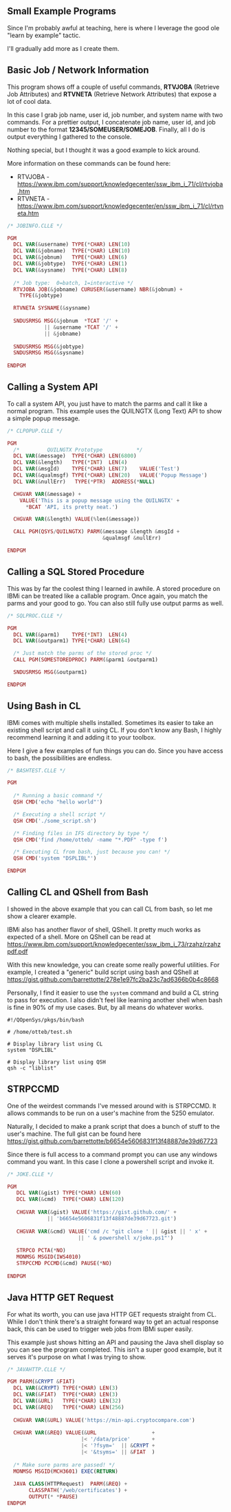 ## Small Example Programs

Since I'm probably awful at teaching, here is where I leverage the good ole "learn by example" tactic.

I'll gradually add more as I create them.



## Basic Job / Network Information

This program shows off a couple of useful commands, 
**RTVJOBA** (Retrieve Job Attributes) and **RTVNETA** (Retrieve Network Attributes) that expose a lot of cool data.

In this case I grab job name, user id, job number, and system name with two commands.
For a prettier output, I concatenate job name, user id, and job number to the format **12345/SOMEUSER/SOMEJOB**.
Finally, all I do is output everything I gathered to the console.

Nothing special, but I thought it was a good example to kick around.

More information on these commands can be found here:
  * RTVJOBA - https://www.ibm.com/support/knowledgecenter/ssw_ibm_i_71/cl/rtvjoba.htm
  * RTVNETA - https://www.ibm.com/support/knowledgecenter/en/ssw_ibm_i_71/cl/rtvneta.htm

```php
/* JOBINFO.CLLE */

PGM                                                     
  DCL VAR(&username) TYPE(*CHAR) LEN(10)                 
  DCL VAR(&jobname)  TYPE(*CHAR) LEN(10)                 
  DCL VAR(&jobnum)   TYPE(*CHAR) LEN(6)                  
  DCL VAR(&jobtype)  TYPE(*CHAR) LEN(1)                  
  DCL VAR(&sysname)  TYPE(*CHAR) LEN(8)                  
                                                        
  /* Job type:  0=batch, 1=interactive */    
  RTVJOBA JOB(&jobname) CURUSER(&username) NBR(&jobnum) +
    TYPE(&jobtype) 

  RTVNETA SYSNAME(&sysname)                              
                                                        
  SNDUSRMSG MSG(&jobnum  *TCAT '/' +                    
            || &username *TCAT '/' +                    
            || &jobname)       
                               
  SNDUSRMSG MSG(&jobtype)                               
  SNDUSRMSG MSG(&sysname)       
                                                    
ENDPGM
```


## Calling a System API
To call a system API, you just have to match the parms and call it like a normal program.
This example uses the QUILNGTX (Long Text) API to show a simple popup message.


```php
/* CLPOPUP.CLLE */

PGM
  /*         QUILNGTX Prototype           */
  DCL VAR(&message)  TYPE(*CHAR) LEN(6800)
  DCL VAR(&length)   TYPE(*INT)  LEN(4)
  DCL VAR(&msgId)    TYPE(*CHAR) LEN(7)    VALUE('Test')
  DCL VAR(&qualmsgf) TYPE(*CHAR) LEN(20)   VALUE('Popup Message')
  DCL VAR(&nullErr)   TYPE(*PTR)  ADDRESS(*NULL)

  CHGVAR VAR(&message) +
    VALUE('This is a popup message using the QUILNGTX' +
      *BCAT 'API, its pretty neat.')

  CHGVAR VAR(&length) VALUE(%len(&message))

  CALL PGM(QSYS/QUILNGTX) PARM(&message &length &msgId +
                               &qualmsgf &nullErr)

ENDPGM
```


## Calling a SQL Stored Procedure
This was by far the coolest thing I learned in awhile. A stored procedure on IBMi can be treated like a callable program.
Once again, you match the parms and your good to go. You can also still fully use output parms as well.

```php
/* SQLPROC.CLLE */

PGM
  DCL VAR(&parm1)    TYPE(*INT)  LEN(4)
  DCL VAR(&outparm1) TYPE(*CHAR) LEN(64)

  /* Just match the parms of the stored proc */
  CALL PGM(SOMESTOREDPROC) PARM(&parm1 &outparm1)

  SNDUSRMSG MSG(&outparm1)

ENDPGM
```


## Using Bash in CL
IBMi comes with multiple shells installed. Sometimes its easier to take an existing shell script
and call it using CL. If you don't know any Bash, I highly recommend learning it and adding it to your toolbox.

Here I give a few examples of fun things you can do. Since you have access to bash, the possibilities are endless.

```php
/* BASHTEST.CLLE */

PGM
  
  /* Running a basic command */
  QSH CMD('echo "hello world"')

  /* Executing a shell script */
  QSH CMD('./some_script.sh')

  /* Finding files in IFS directory by type */
  QSH CMD('find /home/otteb/ -name "*.PDF" -type f')

  /* Executing CL from bash, just because you can! */
  QSH CMD('system "DSPLIBL"')

ENDPGM
```


## Calling CL and QShell from Bash
I showed in the above example that you can call CL from bash, so let me show a clearer example.

IBMi also has another flavor of shell, QShell. It pretty much works as expected of a shell.
More on QShell can be read at https://www.ibm.com/support/knowledgecenter/ssw_ibm_i_73/rzahz/rzahzpdf.pdf

With this new knowledge, you can create some really powerful utilities. For example, I created a "generic" build script
using bash and QShell at https://gist.github.com/barrettotte/278e1e97fc2ba23c7ad6366b0b4c8668

Personally, I find it easier to use the ```system``` command and build a CL string to pass for execution.
I also didn't feel like learning another shell when bash is fine in 90% of my use cases.
But, by all means do whatever works.


```shell
#!/QOpenSys/pkgs/bin/bash

# /home/otteb/test.sh

# Display library list using CL
system "DSPLIBL"

# Display library list using QSH
qsh -c "liblist"

```


## STRPCCMD
One of the weirdest commands I've messed around with is STRPCCMD.
It allows commands to be run on a user's machine from the 5250 emulator.

Naturally, I decided to make a prank script that does a bunch of stuff to the user's machine.
The full gist can be found here https://gist.github.com/barrettotte/b6654e5606831f13f48887de39d67723

Since there is full access to a command prompt you can use any windows command you want.
In this case I clone a powershell script and invoke it.

```php
/* JOKE.CLLE */

PGM                                                              
   DCL VAR(&gist) TYPE(*CHAR) LEN(60)                            
   DCL VAR(&cmd)  TYPE(*CHAR) LEN(120)                           
                                                                 
   CHGVAR VAR(&gist) VALUE('https://gist.github.com/' +          
             || 'b6654e5606831f13f48887de39d67723.git')          
                                                                 
   CHGVAR VAR(&cmd) VALUE('cmd /c "git clone ' || &gist || ' x' +
                       || ' & powershell x/joke.ps1"')                           
                                                                 
   STRPCO PCTA(*NO)                                              
   MONMSG MSGID(IWS4010)                                         
   STRPCCMD PCCMD(&cmd) PAUSE(*NO)                               
                               
ENDPGM
```


## Java HTTP GET Request
For what its worth, you can use java HTTP GET requests straight from CL.
While I don't think there's a straight forward way to get an actual response back, 
this can be used to trigger web jobs from IBMi super easily.

This example just shows hitting an API and pausing the Java shell display so you can see the program completed.
This isn't a super good example, but it serves it's purpose on what I was trying to show.

```php
/* JAVAHTTP.CLLE */

PGM PARM(&CRYPT &FIAT)                                       
  DCL VAR(&CRYPT) TYPE(*CHAR) LEN(3)                         
  DCL VAR(&FIAT)  TYPE(*CHAR) LEN(3)                         
  DCL VAR(&URL)   TYPE(*CHAR) LEN(32)                        
  DCL VAR(&REQ)   TYPE(*CHAR) LEN(256)                       
                                                             
  CHGVAR VAR(&URL) VALUE('https://min-api.cryptocompare.com')
                                                             
  CHGVAR VAR(&REQ) VALUE(&URL                  +             
                        |< '/data/price'       +             
                        |< '?fsym='  || &CRYPT +             
                        |< '&tsyms=' || &FIAT  )             
  
  /* Make sure parms are passed! */
  MONMSG MSGID(MCH3601) EXEC(RETURN)    
                                        
  JAVA CLASS(HTTPRequest)  PARM(&REQ) +
       CLASSPATH('/web/certificates') +
       OUTPUT(* *PAUSE)              
ENDPGM                                  
```
